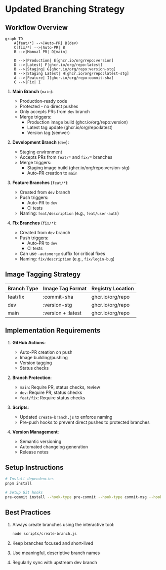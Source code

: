 # Updated Branching Strategy

## Workflow Overview

```mermaid
graph TD
    A[feat/*] -->|Auto-PR| B(dev)
    C[fix/*] -->|Auto-PR| B
    B -->|Manual PR| D[main]

    D -->|Production| E[ghcr.io/org/repo:version]
    D -->|Latest| F[ghcr.io/org/repo:latest]
    B -->|Staging| G[ghcr.io/org/repo:version-stg]
    B -->|Staging Latest| H[ghcr.io/org/repo:latest-stg]
    A -->|Feature| I[ghcr.io/org/repo:commit-sha]
    C -->|Fix| I
```

1. **Main Branch** (`main`):
   - Production-ready code
   - Protected - no direct pushes
   - Only accepts PRs from `dev` branch
   - Merge triggers:
     - Production image build (ghcr.io/org/repo:version)
     - Latest tag update (ghcr.io/org/repo:latest)
     - Version tag (semver)

2. **Development Branch** (`dev`):
   - Staging environment
   - Accepts PRs from `feat/*` and `fix/*` branches
   - Merge triggers:
     - Staging image build (ghcr.io/org/repo:version-stg)
     - Auto-PR creation to `main`

3. **Feature Branches** (`feat/*`):
   - Created from `dev` branch
   - Push triggers:
     - Auto-PR to `dev`
     - CI tests
   - Naming: `feat/description` (e.g., `feat/user-auth`)

4. **Fix Branches** (`fix/*`):
   - Created from `dev` branch
   - Push triggers:
     - Auto-PR to `dev`
     - CI tests
   - Can use `-automerge` suffix for critical fixes
   - Naming: `fix/description` (e.g., `fix/login-bug`)

## Image Tagging Strategy

| Branch Type | Image Tag Format          | Registry Location          |
|-------------|---------------------------|----------------------------|
| feat/fix    | :commit-sha               | ghcr.io/org/repo           |
| dev         | :version-stg              | ghcr.io/org/repo           |
| main        | :version + :latest        | ghcr.io/org/repo           |

## Implementation Requirements

1. **GitHub Actions**:
   - Auto-PR creation on push
   - Image building/pushing
   - Version tagging
   - Status checks

2. **Branch Protection**:
   - `main`: Require PR, status checks, review
   - `dev`: Require PR, status checks
   - `feat/fix`: Require status checks

3. **Scripts**:
   - Updated `create-branch.js` to enforce naming
   - Pre-push hooks to prevent direct pushes to protected branches

4. **Version Management**:
   - Semantic versioning
   - Automated changelog generation
   - Release notes

## Setup Instructions

```bash
# Install dependencies
pnpm install

# Setup Git hooks
pre-commit install --hook-type pre-commit --hook-type commit-msg --hook-type pre-push
```

## Best Practices

1. Always create branches using the interactive tool:
   ```bash
   node scripts/create-branch.js
   ```

2. Keep branches focused and short-lived

3. Use meaningful, descriptive branch names

4. Regularly sync with upstream dev branch
